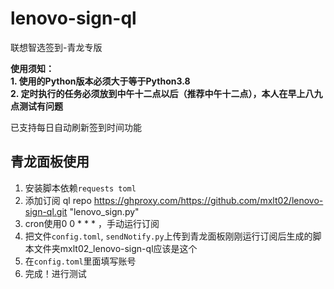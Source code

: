 # lenovo-sign-ql
联想智选签到-青龙专版

**使用须知：**  
**1. 使用的Python版本必须大于等于Python3.8**  
**2. 定时执行的任务必须放到中午十二点以后（推荐中午十二点），本人在早上八九点测试有问题**

已支持每日自动刷新签到时间功能

## 青龙面板使用

1. 安装脚本依赖`requests toml`
2. 添加订阅 ql repo https://ghproxy.com/https://github.com/mxlt02/lenovo-sign-ql.git "lenovo_sign.py"
3. cron使用0 0 * * * ，手动运行订阅
4. 把文件`config.toml`, `sendNotify.py`上传到青龙面板刚刚运行订阅后生成的脚本文件夹mxlt02_lenovo-sign-ql应该是这个
5. 在`config.toml`里面填写账号
6. 完成！进行测试
